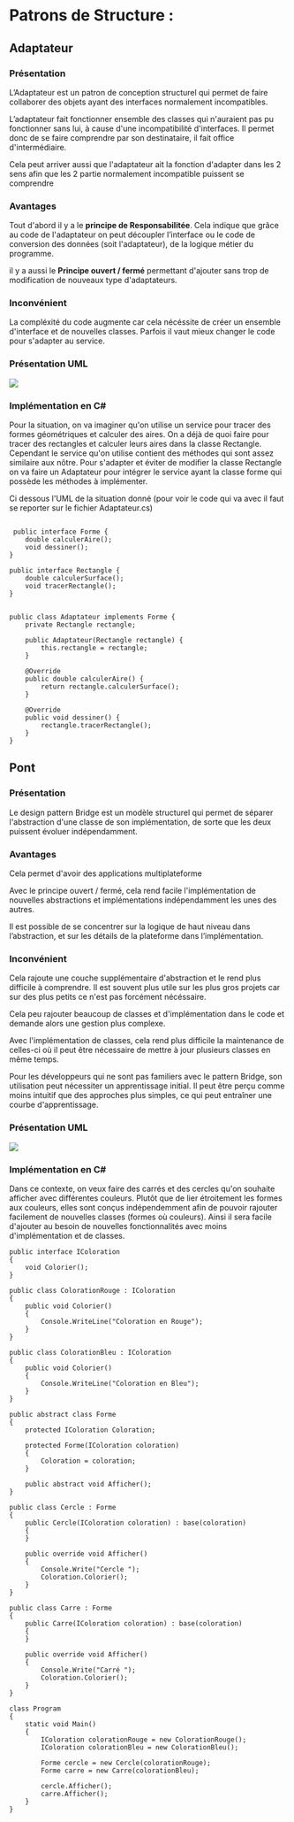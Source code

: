 # Patrons de Structure :

## Adaptateur

### Présentation 
<p>L’Adaptateur est un patron de conception structurel qui permet de faire collaborer des objets ayant des interfaces normalement incompatibles. </p>

<p>L’adaptateur fait fonctionner ensemble des classes qui n'auraient pas pu fonctionner sans lui, à cause d'une incompatibilité d'interfaces. Il permet donc de se faire comprendre par son destinataire, il fait office d'intermédiaire. </p>

<p> Cela peut arriver aussi que l'adaptateur ait la fonction d'adapter dans les 2 sens afin que les 2 partie normalement incompatible puissent se comprendre</p>


### Avantages

<p> Tout d'abord il y a le <strong>principe de Responsabilitée</strong>. Cela indique que grâce au code de l'adaptateur on peut découpler l’interface ou le code de conversion des données (soit l'adaptateur), de la logique métier du programme.</p>

<p>il y a aussi le <strong>Principe ouvert / fermé</strong> permettant d'ajouter sans trop de modification de nouveaux type d'adaptateurs.</p>

### Inconvénient

<p>La compléxité du code augmente car cela nécéssite de créer un ensemble d'interface et de nouvelles classes. Parfois il vaut mieux changer le code pour s'adapter au service.</p>


### Présentation UML

<img src='./UML_Adaptateur.jpg'/>

### Implémentation en C#


<p> Pour la situation, on va imaginer qu'on utilise un service pour tracer des formes géométriques et calculer des aires. On a déjà de quoi faire pour tracer des rectangles et calculer leurs aires dans la classe Rectangle. Cependant le service qu'on utilise contient des méthodes qui sont assez similaire aux nôtre. Pour s'adapter et éviter de modifier la classe Rectangle on va faire un Adaptateur pour intégrer le service ayant la classe forme qui possède les méthodes à implémenter. 

Ci dessous l'UML de la situation donné (pour voir le code qui va avec il faut se reporter sur le fichier Adaptateur.cs) </p>

```

 public interface Forme {
    double calculerAire();
    void dessiner();
}

public interface Rectangle {
    double calculerSurface();
    void tracerRectangle();
}


public class Adaptateur implements Forme {
    private Rectangle rectangle;

    public Adaptateur(Rectangle rectangle) {
        this.rectangle = rectangle;
    }

    @Override
    public double calculerAire() {
        return rectangle.calculerSurface();
    }

    @Override
    public void dessiner() {
        rectangle.tracerRectangle();
    }
}
```


## Pont

### Présentation

Le design pattern Bridge est un modèle structurel qui permet de séparer l'abstraction d'une classe de son implémentation, de sorte que les deux puissent évoluer indépendamment. 

### Avantages

Cela permet d'avoir des applications multiplateforme

Avec le principe ouvert / fermé, cela rend facile l'implémentation de nouvelles abstractions et implémentations indépendamment les unes des autres. 

Il est possible de se concentrer sur la logique de haut niveau dans l’abstraction, et sur les détails de la plateforme dans l’implémentation.

### Inconvénient

Cela rajoute une couche supplémentaire d'abstraction et le rend plus difficile à comprendre. Il est souvent plus utile sur les plus gros projets car sur des plus petits ce n'est pas forcément nécéssaire.

Cela peu rajouter beaucoup de classes et d'implémentation dans le code et demande alors une gestion plus complexe.

Avec l'implémentation de classes, cela rend plus difficile la maintenance de celles-ci où il peut être nécessaire de mettre à jour plusieurs classes en même temps.

Pour les développeurs qui ne sont pas familiers avec le pattern Bridge, son utilisation peut nécessiter un apprentissage initial. Il peut être perçu comme moins intuitif que des approches plus simples, ce qui peut entraîner une courbe d'apprentissage.

### Présentation UML

<img src="./UML_Bridge.jpg"/>

### Implémentation en C#

Dans ce contexte, on veux faire des carrés et des cercles qu'on  souhaite afficher avec différentes couleurs. Plutôt que de lier étroitement les formes aux couleurs, elles sont conçus indépendemment afin de pouvoir rajouter facilement de nouvelles classes (formes où couleurs). Ainsi il sera facile d'ajouter au besoin de nouvelles fonctionnalités avec moins d'implémentation et de classes.
```
public interface IColoration
{
    void Colorier();
}

public class ColorationRouge : IColoration
{
    public void Colorier()
    {
        Console.WriteLine("Coloration en Rouge");
    }
}

public class ColorationBleu : IColoration
{
    public void Colorier()
    {
        Console.WriteLine("Coloration en Bleu");
    }
}

public abstract class Forme
{
    protected IColoration Coloration;

    protected Forme(IColoration coloration)
    {
        Coloration = coloration;
    }

    public abstract void Afficher();
}

public class Cercle : Forme
{
    public Cercle(IColoration coloration) : base(coloration)
    {
    }

    public override void Afficher()
    {
        Console.Write("Cercle ");
        Coloration.Colorier();
    }
}

public class Carre : Forme
{
    public Carre(IColoration coloration) : base(coloration)
    {
    }

    public override void Afficher()
    {
        Console.Write("Carré ");
        Coloration.Colorier();
    }
}

class Program
{
    static void Main()
    {
        IColoration colorationRouge = new ColorationRouge();
        IColoration colorationBleu = new ColorationBleu();

        Forme cercle = new Cercle(colorationRouge);
        Forme carre = new Carre(colorationBleu);

        cercle.Afficher(); 
        carre.Afficher();
    }
}

```